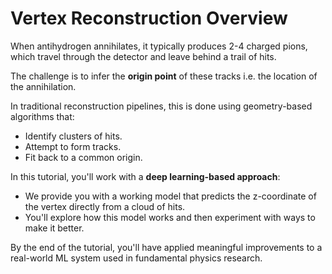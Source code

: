 # Vertex Reconstruction Overview

When antihydrogen annihilates, it typically produces 2-4 charged pions, which
travel through the detector and leave behind a trail of hits.

The challenge is to infer the **origin point** of these tracks i.e. the location
of the annihilation.

In traditional reconstruction pipelines, this is done using geometry-based
algorithms that:
- Identify clusters of hits.
- Attempt to form tracks.
- Fit back to a common origin.

In this tutorial, you'll work with a **deep learning-based approach**:
- We provide you with a working model that predicts the z-coordinate of the
  vertex directly from a cloud of hits.
- You'll explore how this model works and then experiment with ways to make it
  better.

By the end of the tutorial, you'll have applied meaningful improvements to a
real-world ML system used in fundamental physics research.
